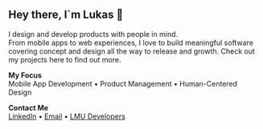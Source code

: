 ## Hey there, I`m Lukas 👋

I design and develop products with people in mind.  
From mobile apps to web experiences, I love to build meaningful software covering concept and design all the way to release and growth. Check out my projects here to find out more.  

**My Focus**  
Mobile App Development • Product Management • Human-Centered Design

**Contact Me**  
[LinkedIn](https://www.linkedin.com/in/lukasplenk/) • [Email](mailto:lukas.plenk@campus.lmu.de) • [LMU Developers](https://www.lmu-dev.org/)

